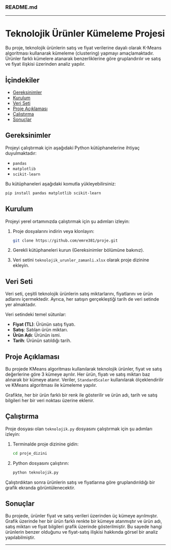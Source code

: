 
### README.md

---

# Teknolojik Ürünler Kümeleme Projesi

Bu proje, teknolojik ürünlerin satış ve fiyat verilerine dayalı olarak K-Means algoritması kullanarak kümeleme (clustering) yapmayı amaçlamaktadır. Ürünler farklı kümelere atanarak benzerliklerine göre gruplandırılır ve satış ve fiyat ilişkisi üzerinden analiz yapılır.

## İçindekiler

- [Gereksinimler](#gereksinimler)
- [Kurulum](#kurulum)
- [Veri Seti](#veri-seti)
- [Proje Açıklaması](#proje-açıklaması)
- [Çalıştırma](#çalıştırma)
- [Sonuçlar](#sonuçlar)

## Gereksinimler

Projeyi çalıştırmak için aşağıdaki Python kütüphanelerine ihtiyaç duyulmaktadır:

- `pandas`
- `matplotlib`
- `scikit-learn`

Bu kütüphaneleri aşağıdaki komutla yükleyebilirsiniz:

```bash
pip install pandas matplotlib scikit-learn
```

## Kurulum

Projeyi yerel ortamınızda çalıştırmak için şu adımları izleyin:

1. Proje dosyalarını indirin veya klonlayın:

   ```bash
   git clone https://github.com/emre381/proje.git
   ```

2. Gerekli kütüphaneleri kurun (Gereksinimler bölümüne bakınız).

3. Veri setini `teknolojik_urunler_zamanli.xlsx` olarak proje dizinine ekleyin.

## Veri Seti

Veri seti, çeşitli teknolojik ürünlerin satış miktarlarını, fiyatlarını ve ürün adlarını içermektedir. Ayrıca, her satışın gerçekleştiği tarih de veri setinde yer almaktadır.

Veri setindeki temel sütunlar:

- **Fiyat (TL)**: Ürünün satış fiyatı.
- **Satış**: Satılan ürün miktarı.
- **Ürün Adı**: Ürünün ismi.
- **Tarih**: Ürünün satıldığı tarih.

## Proje Açıklaması

Bu projede KMeans algoritması kullanılarak teknolojik ürünler, fiyat ve satış değerlerine göre 3 kümeye ayrılır. Her ürün, fiyatı ve satış miktarı baz alınarak bir kümeye atanır. Veriler, `StandardScaler` kullanılarak ölçeklendirilir ve KMeans algoritması ile kümeleme yapılır.

Grafikte, her bir ürün farklı bir renk ile gösterilir ve ürün adı, tarih ve satış bilgileri her bir veri noktası üzerine eklenir.

## Çalıştırma

Proje dosyası olan `teknolojik.py` dosyasını çalıştırmak için şu adımları izleyin:

1. Terminalde proje dizinine gidin:

   ```bash
   cd proje_dizini
   ```

2. Python dosyasını çalıştırın:

   ```bash
   python teknolojik.py
   ```

Çalıştırdıktan sonra ürünlerin satış ve fiyatlarına göre gruplandırıldığı bir grafik ekranda görüntülenecektir.

## Sonuçlar

Bu projede, ürünler fiyat ve satış verileri üzerinden üç kümeye ayrılmıştır. Grafik üzerinde her bir ürün farklı renkte bir kümeye atanmıştır ve ürün adı, satış miktarı ve fiyat bilgileri grafik üzerinde gösterilmiştir. Bu sayede hangi ürünlerin benzer olduğunu ve fiyat-satış ilişkisi hakkında görsel bir analiz yapılabilmiştir.

---

